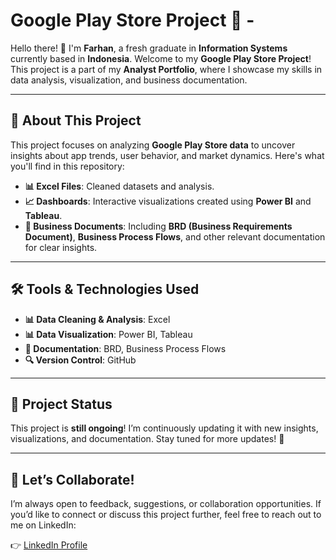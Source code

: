 # Google Play Store Project 🚀 - 

Hello there! 👋 I'm **Farhan**, a fresh graduate in **Information Systems** currently based in **Indonesia**. Welcome to my **Google Play Store Project**! This project is a part of my **Analyst Portfolio**, where I showcase my skills in data analysis, visualization, and business documentation. 

---

## 📌 About This Project

This project focuses on analyzing **Google Play Store data** to uncover insights about app trends, user behavior, and market dynamics. Here's what you'll find in this repository:

- **📊 Excel Files**: Cleaned datasets and analysis.
- **📈 Dashboards**: Interactive visualizations created using **Power BI** and **Tableau**.
- **📄 Business Documents**: Including **BRD (Business Requirements Document)**, **Business Process Flows**, and other relevant documentation for clear insights.

---

## 🛠️ Tools & Technologies Used

- **📊 Data Cleaning & Analysis**: Excel
- **📊 Data Visualization**: Power BI, Tableau
- **📄 Documentation**: BRD, Business Process Flows
- **🔍 Version Control**: GitHub

---


## 🚧 Project Status

This project is **still ongoing**! I’m continuously updating it with new insights, visualizations, and documentation. Stay tuned for more updates! 🚀

---

## 🤝 Let’s Collaborate!

I’m always open to feedback, suggestions, or collaboration opportunities. If you’d like to connect or discuss this project further, feel free to reach out to me on LinkedIn:

👉 [LinkedIn Profile](https://www.linkedin.com/in/farhansrihadiputra/)
